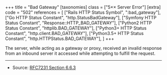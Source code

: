 +++
title = "Bad Gateway"
[taxonomies]
class = ["5&times;&times; Server Error"]
[extra]
code = "502"
references = [
    ["Rails HTTP Status Symbol", ":bad_gateway"],
    ["Go HTTP Status Constant", "http.StatusBadGateway"],
    ["Symfony HTTP Status Constant", "Response::HTTP_BAD_GATEWAY"],
    ["Python2 HTTP Status Constant", "httplib.BAD_GATEWAY"],
    ["Python3+ HTTP Status Constant", "http.client.BAD_GATEWAY"],
    ["Python3.5+ HTTP Status Constant", "http.HTTPStatus.BAD_GATEWAY"],
]
+++

The server, while acting as a gateway or proxy, received an invalid response from an inbound server it accessed while attempting to fulfill the request.

---

* Source: [RFC7231 Section 6.6.3][1]

[1]: <http://tools.ietf.org/html/rfc7231#section-6.6.3>
